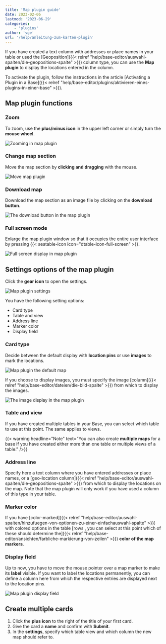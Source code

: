 ```yaml
---
title: 'Map plugin guide'
date: 2023-02-06
lastmod: '2023-06-29'
categories:
    - 'plugins'
author: 'vge'
url: '/help/anleitung-zum-karten-plugin'
---
```


If you have created a text column with addresses or place names in your table or used the [Geoposition]({{< relref "help/base-editor/auswahl-spalten/die-geopositions-spalte" >}}) column type, you can use the **Map plugin** to display the locations entered in the column.

To activate the plugin, follow the instructions in the article [Activating a Plugin in a Base]({{< relref "help/base-editor/plugins/aktivieren-eines-plugins-in-einer-base" >}}).

## Map plugin functions

### Zoom

To zoom, use the **plus/minus icon** in the upper left corner or simply turn the **mouse wheel**.

![Zooming in map plugin](images/zoom.png)

### Change map section

Move the map section by **clicking and dragging** with the mouse.

![Move map plugin](images/Karten-Plugin.gif)

### Download map

Download the map section as an image file by clicking on the **download button**.

![The download button in the map plugin](images/download-button.png)

### Full screen mode

Enlarge the map plugin window so that it occupies the entire user interface by pressing {{< seatable-icon icon="dtable-icon-full-screen" >}}.

![Full screen display in map plugin](images/ganzer-bildschirm.png)

## Settings options of the map plugin

Click the **gear icon** to open the settings.

![Map plugin settings](images/setting.png)

You have the following setting options:

- Card type
- Table and view
- Address line
- Marker color
- Display field

### Card type

Decide between the default display with **location pins** or use **images** to mark the locations.

![Map plugin the default map](images/default-map.png)

If you choose to display images, you must specify the image [column]({{< relref "help/base-editor/dateien/die-bild-spalte" >}}) from which to display the images.

![The image display in the map plugin](images/bildanzeige.png)

### Table and view

If you have created multiple tables in your Base, you can select which table to use at this point. The same applies to views.

{{< warning  headline="Note"  text="You can also create **multiple maps** for a base if you have created either more than one table or multiple views of a table." />}}

### Address line

Specify here a text column where you have entered addresses or place names, or a [geo-location column]({{< relref "help/base-editor/auswahl-spalten/die-geopositions-spalte" >}}) from which to display the locations on the map. Note that the map plugin will only work if you have used a column of this type in your table.

### Marker color

If you have [color-marked]({{< relref "help/base-editor/auswahl-spalten/hinzufuegen-von-optionen-zu-einer-einfachauswahl-spalte" >}}) with colored options in the table [rows , you can select at this point which of these should determine the]({{< relref "help/base-editor/ansichten/farbliche-markierung-von-zeilen" >}}) **color of the map markers**.

### Display field

Up to now, you have to move the mouse pointer over a map marker to make its **label** visible. If you want to label the locations permanently, you can define a column here from which the respective entries are displayed next to the location pins.

![Map plugin display field](images/anzeigefeld-1.png)

## Create multiple cards

1. Click the **plus icon** to the right of the title of your first card.
2. Give the card a **name** and confirm with **Submit**.
3. In the **settings**, specify which table view and which column the new map should refer to.
